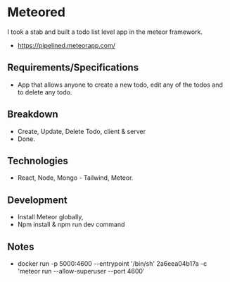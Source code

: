 # Meteored

I took a stab and built a todo list level app in the meteor framework.

- <https://pipelined.meteorapp.com/>

## Requirements/Specifications

- App that allows anyone to create a new todo, edit any of the todos and to delete any todo.

## Breakdown

- Create, Update, Delete Todo, client & server
- Done.

## Technologies

- React, Node, Mongo - Tailwind, Meteor.

## Development

- Install Meteor globally,
- Npm install & npm run dev command

## Notes

- docker run -p 5000:4600 --entrypoint '/bin/sh' 2a6eea04b17a -c 'meteor run --allow-superuser --port 4600'